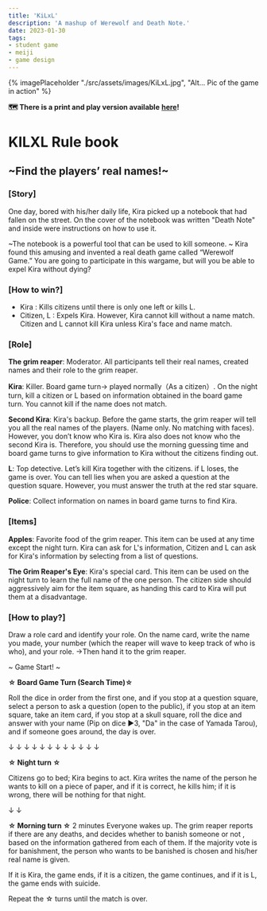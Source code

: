 ```yaml
---
title: 'KiLxL' 
description: 'A mashup of Werewolf and Death Note.'
date: 2023-01-30
tags:
- student game
- meiji
- game design
---
```


{% imagePlaceholder "./src/assets/images/KiLxL.jpg", "Alt... Pic of the game in action" %}


**🗺️ There is a print and play version available** <a href="/assets/pdfs/KilxL-cards.pdf">**here**</a>**!**

# KILXL Rule book

## ~Find the players’ real names!~

### [Story]
One day, bored with his/her daily life, Kira picked up a notebook that had fallen on the street.
On the cover of the notebook was written "Death Note" and inside were instructions on how to use it.

~The notebook is a powerful tool that can be used to kill someone. ~
Kira found this amusing and invented a real death game called “Werewolf Game.”
You are going to participate in this wargame, but will you be able to expel Kira without dying?


### [How to win?]

* Kira : Kills citizens until there is only one left or kills L.
* Citizen, L :  Expels Kira.
However, Kira cannot kill without a name match. Citizen and L cannot kill Kira unless Kira's face and name match.

### [Role]

**The grim reaper**: Moderator. All participants tell their real names, created names and their role to the grim reaper.

**Kira**: Killer. Board game turn→  played normally（As a citizen）. On the night turn, kill a citizen or L based on information obtained in the board game turn. You cannot kill if the name does not match.

**Second Kira**: Kira's backup. Before the game starts, the grim reaper will tell you all the real names of the players. (Name only. No matching with faces). However, you don’t  know who Kira is. Kira also does not know who the second Kira is. Therefore, you should use the morning guessing time and board game turns to give information to Kira without the citizens finding out.

**L**: Top detective. Let’s kill Kira together with the citizens. if L loses, the game is over. You can tell lies when you are asked a question at the question square. However, you must answer the truth at the red star square.

**Police**: Collect information on names in board game turns to find Kira. 

### [Items]

**Apples**: Favorite food of the grim reaper. This item can be used at any time except the night turn. Kira can ask for L's information, Citizen and L can ask for Kira's information by selecting from a list of questions. 

**The Grim Reaper's Eye**: Kira's special card. This item can be used on the night turn to learn the full name of the one person. The citizen side should aggressively aim for the item square, as handing this card to Kira will put them at a disadvantage.

### [How to play?]

Draw a role card and identify your role. On the name card, write the name you made, your number (which the reaper will wave to keep track of who is who), and your role. →Then hand it to the grim reaper.

~ Game Start! ~

**☆ Board Game Turn (Search Time)☆**

Roll the dice in order from the first one, and if you stop at a question square, select a person to ask a question (open to the public), if you stop at an item square, take an item card, if you stop at a skull square, roll the dice and answer with your name (Pip on dice ▶︎3, "Da" in the case of Yamada Tarou), and if someone goes around, the day is over. 

↓ ↓ ↓ ↓ ↓ ↓ ↓ ↓ ↓ ↓ ↓ ↓

**☆ Night turn ☆**

Citizens go to bed; Kira begins to act. Kira writes the name of the person he wants to kill on a piece of paper, and if it is correct, he kills him; if it is wrong, there will be nothing for that night.

↓ ↓

**☆ Morning turn ☆**
2 minutes
Everyone wakes up. The grim reaper reports if there are any deaths, and decides whether to banish someone or not , based on the information gathered from each of them. If the majority vote is for banishment, the person who wants to be banished is chosen and his/her real name is given.

If it is Kira, the game ends, if it is a citizen, the game continues, and if it is L, the game ends with suicide.

Repeat the ☆ turns until the match is over.

